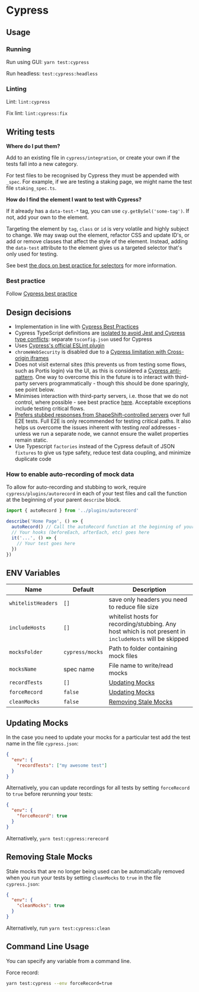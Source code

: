 # Cypress

## Usage

### Running

Run using GUI: `yarn test:cypress`

Run headless: `test:cypress:headless`

### Linting

Lint: `lint:cypress`

Fix lint: `lint:cypress:fix`

## Writing tests

**Where do I put them?**

Add to an existing file in `cypress/integration`, or create your own if the tests fall into a new category.

For test files to be recognised by Cypress they must be appended with `_spec`. For example, if we are testing a staking page, we might name the test file `staking_spec.ts`.

**How do I find the element I want to test with Cypress?**

If it already has a `data-test-*` tag, you can use `cy.getBySel('some-tag')`. If not, add your own to the element.

Targeting the element by `tag`, `class` or `id` is very volatile and highly subject to change. We may swap out the element, refactor CSS and update ID's, or add or remove classes that affect the style of the element.
Instead, adding the `data-test` attribute to the element gives us a targeted selector that's only used for testing.

See best [the docs on best practice for selectors](https://docs.cypress.io/guides/references/best-practices#How-It-Works) for more information.

### Best practice

Follow [Cypress best practice](https://docs.cypress.io/guides/references/best-practices)

## Design decisions

- Implementation in line with [Cypress Best Practices](https://docs.cypress.io/guides/references/best-practices)
- Cypress TypeScript definitions are [isolated to avoid Jest and Cypress type conflicts](https://docs.cypress.io/guides/tooling/typescript-support#Clashing-types-with-Jest): separate `tsconfig.json` used for Cypress
- Uses [Cypress's official ESLint plugin](https://github.com/cypress-io/eslint-plugin-cypress)
- `chromeWebSecurity` is disabled due to a [Cypress limitation with Cross-origin iframes](https://docs.cypress.io/guides/guides/web-security#Cross-origin-iframes)
- Does not visit external sites (this prevents us from testing some flows, such as Portis login) via the UI, as this is considered a [Cypress anti-pattern](https://docs.cypress.io/guides/references/best-practices#Visiting-external-sites). One way to overcome this in the future is to interact with third-party servers programmatically - though this should be done sparingly, see point below.
- Minimises interaction with third-party servers, i.e. those that we do not control, where possible - see best practice [here](https://docs.cypress.io/guides/references/best-practices#3rd-party-servers). Acceptable exceptions include testing critical flows.
- [Prefers stubbed responses from ShapeShift-controlled servers](https://docs.cypress.io/guides/references/best-practices#3rd-party-servers) over full E2E tests. Full E2E is only recommended for testing critical paths. It also helps us overcome the issues inherent with testing _real_ addresses - unless we run a separate node, we cannot ensure the wallet properties remain static.
- Use Typescript `factories` instead of the Cypress default of JSON `fixtures` to give us type safety, reduce test data coupling, and minimize duplicate code

### How to enable auto-recording of mock data

To allow for auto-recording and stubbing to work, require `cypress/plugins/autorecord` in each of your test files and call the function at the beginning of your parent `describe` block.

```ts
import { autoRecord } from '../plugins/autorecord'

describe('Home Page', () => {
  autoRecord() // Call the autoRecord function at the beginning of your describe block
  // Your hooks (beforeEach, afterEach, etc) goes here
  it('...', () => {
    // Your test goes here
  })
})
```

## ENV Variables

| Name               | Default         | Description                                                                                             |
|--------------------|-----------------|---------------------------------------------------------------------------------------------------------|
| `whitelistHeaders` | `[]`            | save only headers you need to reduce file size                                                          |
| `includeHosts`     | `[]`            | whitelist hosts for recording/stubbing. Any host which is not present in `includeHosts` will be skipped |
| `mocksFolder`      | `cypress/mocks` | Path to folder containing mock files                                                                    |
| `mocksName`        | spec name       | File name to write/read mocks                                                                           |
| `recordTests`      | `[]`            | [Updating Mocks](#updating-mocks)                                                                       |
| `forceRecord`      | `false`         | [Updating Mocks](#updating-mocks)                                                                       |
| `cleanMocks`       | `false`         | [Removing Stale Mocks](#removing-stale-mocks)                                                           |

## Updating Mocks

In the case you need to update your mocks for a particular test add the test name in the file `cypress.json`:

```json
{
  "env": {    
    "recordTests": ["my awesome test"]
  }
}
```

Alternatively, you can update recordings for all tests by setting `forceRecord` to `true` before rerunning your tests:

```json
{
  "env": {    
    "forceRecord": true
  }
}
```

Alternatively, `yarn test:cypress:rerecord`

## Removing Stale Mocks

Stale mocks that are no longer being used can be automatically removed when you run your tests by setting `cleanMocks` to `true` in the file `cypress.json`:

```json
{
  "env": {
    "cleanMocks": true
  }
}
```

Alternatively, run `yarn test:cypress:clean`

## Command Line Usage

You can specify any variable from a command line.

Force record:

```bash
yarn test:cypress --env forceRecord=true
```
